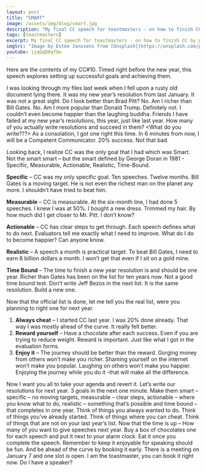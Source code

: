 ```yaml
---
layout: post
title: "SMART"
image: /assets/img/blog/smart.jpg
description: "My final CC speech for toastmasters - on how to finish CC by playing smart"
tags: [toastmasters]
excerpt: My final CC speech for toastmasters - on how to finish CC by playing smart
imgSrc: "Image by Estée Janssens from [Unsplash](https://unsplash.com/photos/zEqkUMiMxMI)"
youtube: ijqGqD0qfUw
---
```


Here are the contents of my CC#10. Timed right before the new year, this speech explores setting up successful goals and achieving them.

I was looking through my files last week when I fell upon a rusty old document lying there. It was my new year’s resolution from last January. It was not a great sight. Do I look better than Brad Pitt? No. Am I richer than Bill Gates. No. Am I more popular than Donald Trump. Definitely not. I couldn’t even become happier than the laughing buddha. Friends I have failed at my new year’s resolutions, this year, just like last year. How many of you actually write resolutions and succeed in them? <What do you write???> As a consolation, I got one right this time. In 6 minutes from now, I will be a Competent Communicator. 20% success. Not that bad.

Looking back, I realize CC was the only goal that I had which was Smart. Not the smart smart – but the smart defined by George Doran in 1981 - Specific, Measurable, Actionable, Realistic, Time-Bound.

**Specific** – CC was my only specific goal. Ten speeches. Twelve months. Bill Gates is a moving target. He is not even the richest man on the planet any more. I shouldn’t have tried to beat him.

**Measurable** – CC is measurable. At the six-month line, I had done 5 speeches. I knew I was at 50%.  I bought a new dress. Trimmed my hair. By how much did I get closer to Mr. Pitt. I don’t know?

**Actionable** – CC has clear steps to get through. Each speech defines what to do next. Evaluators tell me exactly what I need to improve. What do I do to become happier? Can anyone know.

**Realistic** – A speech a month is practical target. To beat Bill Gates, I need to earn 8 billion dollars a month. I won’t get that even if I sit on a gold mine.

**Time Bound** – The time to finish a new year resolution is and should be one year. Richer than Gates has been on the list for ten years now. Not a good time bound test. Don’t write Jeff Bezos in the next list. It is the same resolution. Build a new one.

Now that the official list is done, let me tell you the real list, were you planning to right one for next year.

1. **Always cheat** – I started CC last year. I was 20% done already. That way I was mostly ahead of the curve. It really felt better.
2. **Reward yourself** – Have a chocolate after each success. Even if you are trying to reduce weight. Reward is important. Just like what I got in the evaluation forms.
3. **Enjoy it** – The journey should be better than the reward. Gorging money from others won’t make you richer. Shaming yourself on the internet won’t make you popular. Laughing on others won’t make you happier. Enjoying the journey while you do it -that will make all the difference.

Now I want you all to take your agenda and revert it. Let’s write our resolutions for next year. 3 goals in the next one minute.  Make them smart – specific – no moving targets, measurable – clear steps, actionable – where you know what to do, realistic – something that’s possible and time bound – that completes in one year. Think of things you always wanted to do. Think of things you’ve already started. Think of things where you can cheat. Think of things that are not on your last year’s list. Now that the time is up – How many of you want to give speeches next year. Buy a box of chocolates one for each speech and put it next to your alarm clock. Eat it once you complete the speech. Remember to keep it enjoyable for speaking should be fun. And be ahead of the curve by booking it early. There is a meeting on January 7 and one slot is open. I am the toastmaster, you can book it right now. Do I have a speaker?
